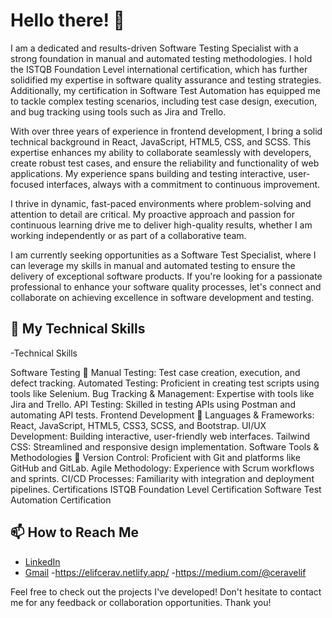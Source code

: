 

# Hello there! 👋

I am a dedicated and results-driven Software Testing Specialist with a strong foundation in manual and automated testing methodologies. I hold the ISTQB Foundation Level international certification, which has further solidified my expertise in software quality assurance and testing strategies. Additionally, my certification in Software Test Automation has equipped me to tackle complex testing scenarios, including test case design, execution, and bug tracking using tools such as Jira and Trello.

With over three years of experience in frontend development, I bring a solid technical background in React, JavaScript, HTML5, CSS, and SCSS. This expertise enhances my ability to collaborate seamlessly with developers, create robust test cases, and ensure the reliability and functionality of web applications. My experience spans building and testing interactive, user-focused interfaces, always with a commitment to continuous improvement.

I thrive in dynamic, fast-paced environments where problem-solving and attention to detail are critical. My proactive approach and passion for continuous learning drive me to deliver high-quality results, whether I am working independently or as part of a collaborative team.

I am currently seeking opportunities as a Software Test Specialist, where I can leverage my skills in manual and automated testing to ensure the delivery of exceptional software products. If you're looking for a passionate professional to enhance your software quality processes, let's connect and collaborate on achieving excellence in software development and testing.
## 🔧 My Technical Skills
-Technical Skills

Software Testing 🔧 
Manual Testing: Test case creation, execution, and defect tracking.
Automated Testing: Proficient in creating test scripts using tools like Selenium.
Bug Tracking & Management: Expertise with tools like Jira and Trello.
API Testing: Skilled in testing APIs using Postman and automating API tests.
Frontend Development 🔧 
Languages & Frameworks: React, JavaScript, HTML5, CSS3, SCSS, and Bootstrap.
UI/UX Development: Building interactive, user-friendly web interfaces.
Tailwind CSS: Streamlined and responsive design implementation.
Software Tools & Methodologies 🔧 
Version Control: Proficient with Git and platforms like GitHub and GitLab.
Agile Methodology: Experience with Scrum workflows and sprints.
CI/CD Processes: Familiarity with integration and deployment pipelines.
Certifications 
ISTQB Foundation Level Certification
Software Test Automation Certification


## 📫 How to Reach Me
- [LinkedIn](https://www.linkedin.com/in/elif-cerav-a07494279/)
- [Gmail](ceravelif@gmail.com)
-https://elifcerav.netlify.app/
-https://medium.com/@ceravelif

Feel free to check out the projects I've developed! Don't hesitate to contact me for any feedback or collaboration opportunities. Thank you!
